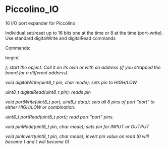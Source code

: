 # Piccolino_IO
16 I/O port expander for Piccolino

Individual set/reset up to 16 bits one at the time or 8 at the time (port-write). Use standard digitalWrite and digitalRead commands

Commands:

  begin(<address>);
  start the opject. Call it on its own or with an address (if you strapped the board for a different address).
  
  void digitalWrite(uint8_t pin, char mode);
  sets pin to HIGH/LOW
  
  uint8_t digitalRead(uint8_t pin);
  reads pin
  
  void portWrite(uint8_t port, uint8_t data);
  sets all 8 pins of port "port" to either HIGH/LOW or combination.
  
  uint8_t portRead(uint8_t port);
  read port "port" pins.
  
  void pinMode(uint8_t pin, char mode);
  sets pin for INPUT or OUTPUT
  
  void pinInvert(uint8_t pin, char mode);
  invert pin value on read (0 will become 1 and 1 will become 0)
  
